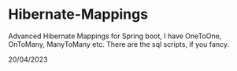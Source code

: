 # Hibernate-Mappings
Advanced Hibernate Mappings for Spring boot, I have OneToOne, OnToMany, ManyToMany etc. There are the sql scripts, if you fancy.

20/04/2023
